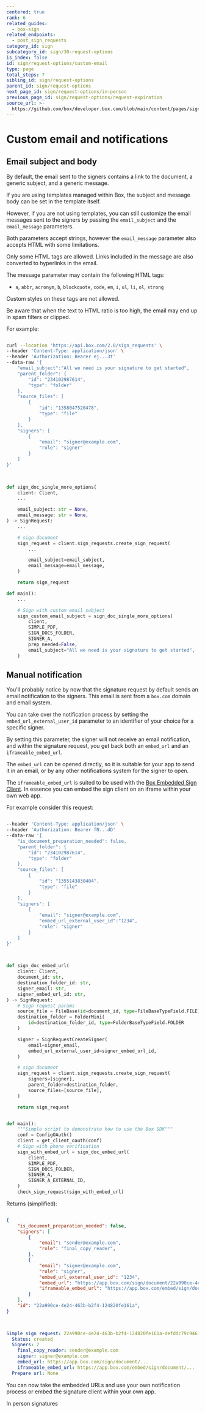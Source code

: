 ```yaml
---
centered: true
rank: 6
related_guides:
  - box-sign
related_endpoints:
  - post_sign_requests
category_id: sign
subcategory_id: sign/30-request-options
is_index: false
id: sign/request-options/custom-email
type: page
total_steps: 7
sibling_id: sign/request-options
parent_id: sign/request-options
next_page_id: sign/request-options/in-person
previous_page_id: sign/request-options/request-expiration
source_url: >-
  https://github.com/box/developer.box.com/blob/main/content/pages/sign/30-request-options/60-custom-email.md
---
```

# Custom email and notifications

## Email subject and body

By default, the email sent to the signers contains a link to the document, a
generic subject, and a generic message.

If you are using templates managed within Box, the subject and message body can
be set in the template itself.

However, if you are not using templates, you can still customize the email
messages sent to the signers by passing the `email_subject` and the
`email_message` parameters.

Both parameters accept strings, however the `email_message` parameter
also accepts HTML with some limitations.

Only some HTML tags are allowed. Links included in the message are also
converted to hyperlinks in the email.

The message parameter may contain the following HTML tags:

- `a`, `abbr`, `acronym`, `b`, `blockquote`, `code`, `em`, `i`, `ul`, `li`,
 `ol`, `strong`

Custom styles on these tags are not allowed.

Be aware that when the text to HTML ratio is too high, the email may end up in
spam filters or clipped.

For example:

<Tabs>

<Tab title='cURL'>

```bash

curl --location 'https://api.box.com/2.0/sign_requests' \
--header 'Content-Type: application/json' \
--header 'Authorization: Bearer ej...3t'
--data-raw '{
    "email_subject":"All we need is your signature to get started",
    "parent_folder": {
        "id": "234102987614",
        "type": "folder"
    },
    "source_files": [
        {
            "id": "1358047520478",
            "type": "file"
        }
    ],
    "signers": [
        {
            "email": "signer@example.com",
            "role": "signer"
        }
    ]
}'
    
```

</Tab>

<Tab title='Python Gen SDK'>

```python

def sign_doc_single_more_options(
    client: Client,
    ...

    email_subject: str = None,
    email_message: str = None,
) -> SignRequest:
    ...

    # sign document
    sign_request = client.sign_requests.create_sign_request(
        ...

        email_subject=email_subject,
        email_message=email_message,
    )

    return sign_request

def main():
    ...

    # Sign with custom email subject
    sign_custom_email_subject = sign_doc_single_more_options(
        client,
        SIMPLE_PDF,
        SIGN_DOCS_FOLDER,
        SIGNER_A,
        prep_needed=False,
        email_subject="All we need is your signature to get started",
    )  

```

</Tab>

</Tabs>

## Manual notification

You'll probably notice by now that the signature request by default sends an
email notification to the signers. This email is sent from a `box.com` domain
and email system.

You can take over the notification process by setting the
`embed_url_external_user_id` parameter to an identifier of your choice for a
specific signer.

By setting this parameter, the signer will not receive an email notification,
and within the signature request, you get back both an `embed_url` and an
`iframeable_embed_url`.

The `embed_url` can be opened directly, so it is suitable for your app to send
it in an email, or by any other notifications system for the signer to open.

The `iframeable_embed_url` is suited to be used with the [Box Embedded Sign
Client][embed]. In essence you can embed the sign client on an iframe within
your own web app.

For example consider this request:

<Tabs>

<Tab title='cURL'>

```bash

--header 'Content-Type: application/json' \
--header 'Authorization: Bearer fN...dD' 
--data-raw '{
    "is_document_preparation_needed": false,
    "parent_folder": {
        "id": "234102987614",
        "type": "folder"
    },
    "source_files": [
        {
            "id": "1355143830404",
            "type": "file"
        }
    ],
    "signers": [
        {
            "email": "signer@example.com",
            "embed_url_external_user_id":"1234",
            "role": "signer"
        }
    ]
}'
    
```

</Tab>

<Tab title='Python Gen SDK'>

```python

def sign_doc_embed_url(
    client: Client,
    document_id: str,
    destination_folder_id: str,
    signer_email: str,
    signer_embed_url_id: str,
) -> SignRequest:
    # Sign request params
    source_file = FileBase(id=document_id, type=FileBaseTypeField.FILE)
    destination_folder = FolderMini(
        id=destination_folder_id, type=FolderBaseTypeField.FOLDER
    )

    signer = SignRequestCreateSigner(
        email=signer_email,
        embed_url_external_user_id=signer_embed_url_id,
    )

    # sign document
    sign_request = client.sign_requests.create_sign_request(
        signers=[signer],
        parent_folder=destination_folder,
        source_files=[source_file],
    )

    return sign_request


def main():
    """Simple script to demonstrate how to use the Box SDK"""
    conf = ConfigOAuth()
    client = get_client_oauth(conf)
    # Sign with phone verification
    sign_with_embed_url = sign_doc_embed_url(
        client,
        SIMPLE_PDF,
        SIGN_DOCS_FOLDER,
        SIGNER_A,
        SIGNER_A_EXTERNAL_ID,
    )
    check_sign_request(sign_with_embed_url)    

```

</Tab>

</Tabs>

Returns (simplified):

<Tabs>

<Tab title='cURL'>

```json

{
    "is_document_preparation_needed": false,
    "signers": [
        {
            "email": "sender@example.com",
            "role": "final_copy_reader",
        },
        {
            "email": "signer@example.com",
            "role": "signer",
            "embed_url_external_user_id": "1234",
            "embed_url": "https://app.box.com/sign/document/22a990ce-4e24-463b-b2f4-124820fe161a/9331fe9ac85650d61645d4b0fd30fe3e0ebee7921720ab6ecca587654d3cd875/",
            "iframeable_embed_url": "https://app.box.com/embed/sign/document/22a990ce-4e24-463b-b2f4-124820fe161a/9331fe9ac85650d61645d4b0fd30fe3e0ebee7921720ab6ecca587654d3cd875/"
        }
    ],
    "id": "22a990ce-4e24-463b-b2f4-124820fe161a",
}
    
```

</Tab>

<Tab title='Python Gen SDK'>

```yaml

Simple sign request: 22a990ce-4e24-463b-b2f4-124820fe161a-defddc79c946
  Status: created
  Signers: 2
    final_copy_reader: sender@example.com
    signer: signer@example.com
    embed_url: https://app.box.com/sign/document/...
    iframeable_embed_url: https://app.box.com/embed/sign/document/...
  Prepare url: None

```

</Tab>

</Tabs>

You can now take the embedded URLs and use your own notification process or
embed the signature client within your own app.

<Next>

In person signatures

</Next>

[embed]:guide://box-sign/embedded-sign-client
